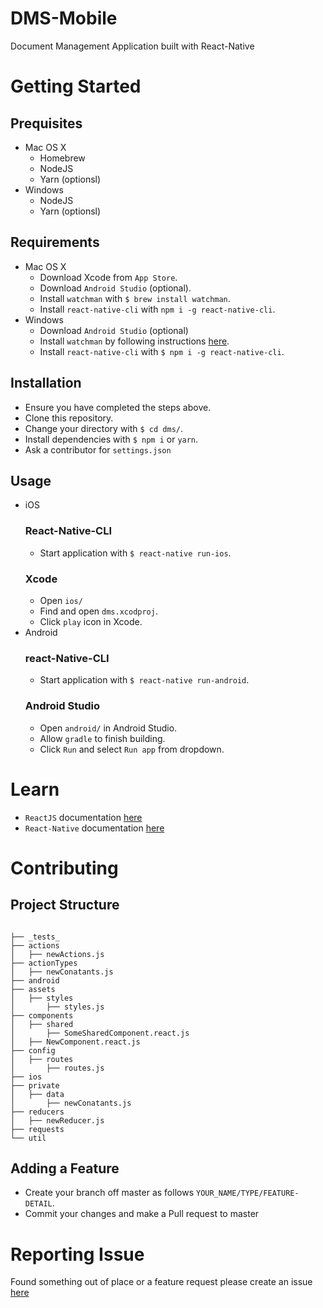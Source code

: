 # DMS-Mobile
Document Management Application built with React-Native

# Getting Started
## Prequisites
- Mac OS X
  - Homebrew
  - NodeJS
  - Yarn (optionsl)
- Windows
  - NodeJS
  - Yarn (optionsl)

## Requirements
- Mac OS X
  - Download Xcode from `App Store`.
  - Download `Android Studio` (optional).
  - Install `watchman` with `$ brew install watchman`.
  - Install `react-native-cli` with `npm i -g react-native-cli`.
- Windows
  - Download `Android Studio` (optional)
  - Install `watchman` by following instructions [here](https://facebook.github.io/watchman/docs/install.html).
  - Install `react-native-cli` with `$ npm i -g react-native-cli`.

## Installation
- Ensure you have completed the steps above.
- Clone this repository.
- Change your directory with `$ cd dms/`.
- Install dependencies with `$ npm i` or `yarn`.
- Ask a contributor for `settings.json`

## Usage
- iOS
  ### React-Native-CLI
  - Start application with `$ react-native run-ios`.
  ### Xcode
  - Open `ios/`
  - Find and open `dms.xcodproj`.
  - Click `play` icon in Xcode.
- Android
  ### react-Native-CLI
  - Start application with `$ react-native run-android`.
  ### Android Studio
  - Open `android/` in Android Studio.
  - Allow `gradle` to finish building.
  - Click `Run` and select `Run app` from dropdown.

# Learn
- `ReactJS` documentation [here](https://reactjs.org/docs/hello-world.html)
- `React-Native` documentation [here](https://facebook.github.io/react-native/docs/getting-started.html)

# Contributing
## Project Structure
```

├── _tests_
├── actions
│   ├── newActions.js
├── actionTypes
│   ├── newConatants.js
├── android
├── assets
│   ├── styles
│       ├── styles.js
├── components
│   ├── shared
│       ├── SomeSharedComponent.react.js
│   ├── NewComponent.react.js
├── config
│   ├── routes
│       ├── routes.js
├── ios
├── private
│   ├── data
│       ├── newConatants.js
├── reducers
│   ├── newReducer.js
├── requests
└── util
```

## Adding a Feature
- Create your branch off master as follows `YOUR_NAME/TYPE/FEATURE-DETAIL`.
- Commit your changes and make a Pull request to master

# Reporting Issue
Found something out of place or a feature request please create an issue [here](https://github.com/abdulsemiu-atanda/DMS-Mobile/issues)
